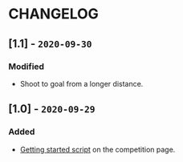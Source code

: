 # CHANGELOG


## [1.1] - `2020-09-30`

### Modified
- Shoot to goal from a longer distance.


## [1.0] - `2020-09-29`

### Added
- [Getting started script](https://www.kaggle.com/c/google-football/overview/getting-started) on the competition page.

